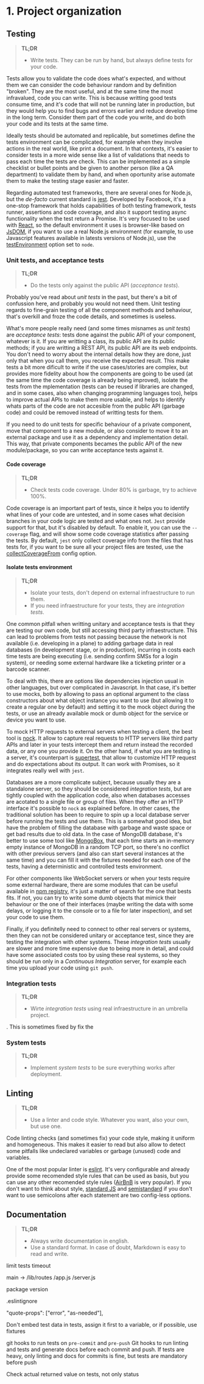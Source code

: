 # 1. Project organization

## Testing

> **TL;DR**
>
> - Write tests. They can be run by hand, but always define tests for your code.

Tests allow you to validate the code does what's expected, and without them we
can consider the code behaviour random and by definition "broken". They are the
most useful, and at the same time the most infravalued, code you can write. This
is because writting good tests consume time, and it's code that will not be
running later in production, but they would help you to find bugs and errors
earlier and reduce develop time in the long term. Consider them part of the
code you write, and do both your code and its tests at the same time.

Ideally tests should be automated and replicable, but sometimes define the tests
environment can be complicated, for example when they involve actions in the
real world, like print a document. In that contexts, it's easier to consider
tests in a more wide sense like a list of validations that needs to pass each
time the tests are check. This can be implemented as a simple checklist or
bullet points and be given to another person (like a QA department) to validate
them by hand, and when oportunity arise automate them to make the testing stage
easier and faster.

Regarding automated test frameworks, there are several ones for Node.js, but the
*de-facto* current standard is [jest](https://jestjs.io/). Developed by
Facebook, it's a one-stop framework that holds capabilities of both testing
framework, tests runner, assertions and code coverage, and also it support
testing async functionality when the test return a Promise. It's very focused
to be used with [React](https://reactjs.org/), so the default environment it
uses is browser-like based on [JsDOM](https://github.com/jsdom/jsdom), if you
want to use a real Node.js environment (for example, to use Javascript features
available in latests versions of Node.js), use the
[testEnvironment](https://jestjs.io/docs/en/configuration#testenvironment-string)
option set to `node`.

### Unit tests, and acceptance tests

> **TL;DR**
>
> - Do the tests only against the public API (*acceptance tests*).

Probably you've read about *unit tests* in the past, but there's a bit of
confussion here, and probably you would not need them. Unit testing regards to
fine-grain testing of all the component methods and behaviour, that's overkill
and froze the code details, and sometimes is useless.

What's more people really need (and some times misnames as *unit tests*) are
*acceptance tests*: tests done against the public API of your component,
whatever is it. If you are writting a class, its public API are its public
methods; if you are writting a REST API, its public API are its web endpoints.
You don't need to worry about the internal details how they are done, just only
that when you call them, you receive the expected result. This make tests a bit
more dificult to write if the use cases/stories are complex, but provides more
fidelity about how the components are going to be used (at the same time the
code coverage is already being improved), isolate the tests from the
mplementation (tests can be reused if libraries are changed, and in some cases,
also when changing programming languages too), helps to improve actual APIs to
make them more usable, and helps to identify whats parts of the code are not
accesible from the public API (garbage code) and could be removed instead of
writting tests for them.

If you need to do unit tests for specific behaviour of a private component,
move that component to a new module, or also consider to move it to an external
package and use it as a dependency and implementation detail. This way, that
private components becames the public API of the new module/package, so you can
write acceptance tests against it.

#### Code coverage

> **TL;DR**
>
> - Check tests code coverage. Under 80% is garbage, try to achieve 100%.

Code coverage is an important part of tests, since it helps you to identify what
lines of your code are untested, and in some cases what decision branches in
your code logic are tested and what ones not. `Jest` provide support for that,
but it's disabled by default. To enable it, you can use the `--coverage` flag,
and will show some code coverage statistics after passing the tests. By default,
`jest` only collect coverage info from the files that has tests for, if you want
to be sure all your project files are tested, use the
[collectCoverageFrom](https://jestjs.io/docs/en/configuration#collectcoveragefrom-array)
config option.

#### Isolate tests environment

> **TL;DR**
>
> - Isolate your tests, don't depend on external infraestructure to run them.
> - If you need infraestructure for your tests, they are *integration tests*.

One common pitfall when writting unitary and acceptance tests is that they are
testing our own code, but still accessing third party infraestructure. This can
lead to problems from tests not passing because the network is not available
(i.e. developing in a plane) to adding garbage data in real databases (in
development stage, or in production), incurring in costs each time tests are
being executing (i.e. sending confirm SMSs for a login system), or needing some
external hardware like a ticketing printer or a barcode scanner.

To deal with this, there are options like dependencies injection usual in other
languages, but over complicated in Javascript. In that case, it's better to use
mocks, both by allowing to pass an optional argument to the class constructors
about what object instance you want to use (but allowing it to create a regular
one by default) and setting it to the mock object during the tests, or use an
already available mock or dumb object for the service or device you want to use.

To mock HTTP requests to external servers when testing a client, the best tool
is [nock](https://github.com/nock/nock). It allow to capture real requests to
HTTP servers like third party APIs and later in your tests intercept them and
return instead the recorded data, or any one you provide it. On the other hand,
if what you are testing is a server, it's counterpart is
[supertest](https://github.com/visionmedia/supertest), that allow to customize
HTTP request and do expectations about its output. It can work with Promises, so
it integrates really well with `jest`.

Databases are a more complicate subject, because usually they are a standalone
server, so they should be considered *integration tests*, but are tightly
coupled with the application code, also when databases accesses are acotated to
a single file or group of files. When they offer an HTTP interface it's possible
to `nock` as explained before. In other cases, the traditional solution has been
to require to spin up a local database server before running the tests and use
them. This is a somewhat good idea, but have the problem of filling the database
with garbage and waste space or get bad results due to old data. In the case of
MongoDB database, it's better to use some tool like
[MongoBox](https://github.com/piranna/mongobox.js), that each time starts an
in-memory empty instance of MongoDB in a random TCP port, so there's no conflict
with other previous servers (and also can start several instances at the same
time) and you can fill it with the fixtures needed for each one of the tests,
having a deterministic and controlled tests environment.

For other components like WebSocket servers or when your tests require some
external hardware, there are some modules that can be useful available in
[npm registry](https://www.npmjs.com), it's just a matter of search for the one
that bests fits. If not, you can try to write some dumb objects that mimick
their behaviour or the one of their interfaces (maybe writing the data with some
delays, or logging it to the console or to a file for later inspection), and
set your code to use them.

Finally, if you definitelly need to connect to other real servers or systems,
then they can not be considered unitary or acceptance test, since they are
testing the integration with other systems. These *integration tests* usually
are slower and more time expensive due to being more in detail, and could
have some associated costs too by using these real systems, so they should be
run only in a *Continuous Integration* server, for example each time you upload
your code using `git push`.

### Integration tests

> **TL;DR**
>
> - Wirte *integration tests* using real infraestructure in an umbrella project.




. This is sometimes fixed by
fix the




### System tests

> **TL;DR**
>
> - Implement *system tests* to be sure everything works after deployment.



## Linting

> **TL;DR**
>
> - Use a linter and code style. Whatever you want, also your own, but use one.

Code linting checks (and sometimes fix) your code style, making it uniform and
homogeneous. This makes it easier to read but also allow to detect some pitfalls
like undeclared variables or garbage (unused) code and variables.

One of the most popular linter is [eslint](https://eslint.org/). It's very
configurable and already provide some recomended style rules that can be used as
basis, but you can use any other recomended style rules
([AirBnB](https://www.npmjs.com/package/eslint-config-airbnb) is very popular).
If you don't want to think about style, [standard JS](https://standardjs.com/)
and [semistandard](https://github.com/standard/semistandard) if you don't want
to use semicolons after each statement are two config-less options.

## Documentation

> **TL;DR**
>
> - Always write documentation in english.
> - Use a standard format. In case of doubt, Markdown is easy to read and write.






limit tests timeout

main -> /lib/routes
/app.js
/server.js

package version

.eslintignore

"quote-props": ["error", "as-needed"],


Don't embed test data in tests, assign it first to a variable, or if possible, use fixtures

git hooks to run tests on `pre-commit` and `pre-push`
Git hooks to run linting and tests and generate docs before each commit and push. If tests are heavy, only linting and docs for commits is fine, but tests are mandatory before push

Check actual returned value on tests, not only status
